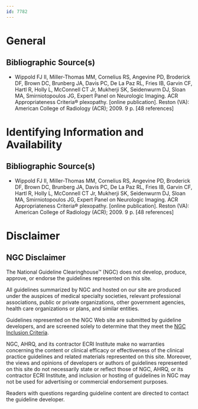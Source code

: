 ```yaml
---
id: 7782
---
```


# General

## Bibliographic Source(s)

- Wippold FJ II, Miller-Thomas MM, Cornelius RS, Angevine PD, Broderick DF, Brown DC, Brunberg JA, Davis PC, De La Paz RL, Fries IB, Garvin CF, Hartl R, Holly L, McConnell CT Jr, Mukherji SK, Seidenwurm DJ, Sloan MA, Smirniotopoulos JG, Expert Panel on Neurologic Imaging. ACR Appropriateness Criteria® plexopathy. [online publication]. Reston (VA): American College of Radiology (ACR); 2009. 9 p. [48 references]

# Identifying Information and Availability

## Bibliographic Source(s)

- Wippold FJ II, Miller-Thomas MM, Cornelius RS, Angevine PD, Broderick DF, Brown DC, Brunberg JA, Davis PC, De La Paz RL, Fries IB, Garvin CF, Hartl R, Holly L, McConnell CT Jr, Mukherji SK, Seidenwurm DJ, Sloan MA, Smirniotopoulos JG, Expert Panel on Neurologic Imaging. ACR Appropriateness Criteria® plexopathy. [online publication]. Reston (VA): American College of Radiology (ACR); 2009. 9 p. [48 references]

# Disclaimer

## NGC Disclaimer

The National Guideline Clearinghouse™ (NGC) does not develop, produce, approve, or endorse the guidelines represented on this site.

All guidelines summarized by NGC and hosted on our site are produced under the auspices of medical specialty societies, relevant professional associations, public or private organizations, other government agencies, health care organizations or plans, and similar entities.

Guidelines represented on the NGC Web site are submitted by guideline developers, and are screened solely to determine that they meet the [NGC Inclusion Criteria](/help-and-about/summaries/inclusion-criteria).

NGC, AHRQ, and its contractor ECRI Institute make no warranties concerning the content or clinical efficacy or effectiveness of the clinical practice guidelines and related materials represented on this site. Moreover, the views and opinions of developers or authors of guidelines represented on this site do not necessarily state or reflect those of NGC, AHRQ, or its contractor ECRI Institute, and inclusion or hosting of guidelines in NGC may not be used for advertising or commercial endorsement purposes.

Readers with questions regarding guideline content are directed to contact the guideline developer.

